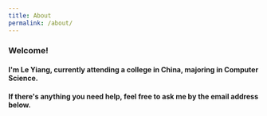 ```yaml
---
title: About
permalink: /about/
---
```


### Welcome!
#### I'm Le Yiang, currently attending a college in China, majoring in Computer Science.
#### If there's anything you need help, feel free to ask me by the email address below.
